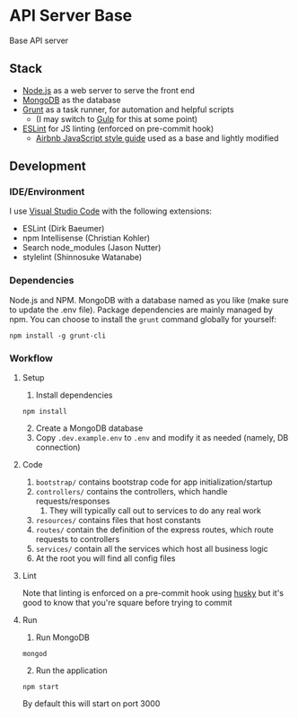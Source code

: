 # API Server Base

Base API server

## Stack

* [Node.js](https://nodejs.org) as a web server to serve the front end
* [MongoDB](https://www.mongodb.com/) as the database
* [Grunt](https://gruntjs.com/) as a task runner, for automation and helpful scripts
    * (I may switch to [Gulp](http://gulpjs.com/) for this at some point)
* [ESLint](http://eslint.org/) for JS linting (enforced on pre-commit hook)
    * [Airbnb JavaScript style guide](https://github.com/airbnb/javascript) used as a base and lightly modified

## Development

### IDE/Environment

I use [Visual Studio Code](https://code.visualstudio.com/) with the following extensions:

* ESLint (Dirk Baeumer)
* npm Intellisense (Christian Kohler)
* Search node_modules (Jason Nutter)
* stylelint (Shinnosuke Watanabe)

### Dependencies

Node.js and NPM.
MongoDB with a database named as you like (make sure to update the .env file).
Package dependencies are mainly managed by npm.
You can choose to install the `grunt` command globally for yourself:
```
npm install -g grunt-cli
```

### Workflow

1. Setup
    1. Install dependencies
    ```
    npm install
    ```
    2. Create a MongoDB database
    3. Copy `.dev.example.env` to `.env` and modify it as needed (namely, DB connection)

2. Code
    1. `bootstrap/` contains bootstrap code for app initialization/startup
    2. `controllers/` contains the controllers, which handle requests/responses
        1. They will typically call out to services to do any real work
    3. `resources/` contains files that host constants
    4. `routes/` contain the definition of the express routes, which route requests to controllers
    5. `services/` contain all the services which host all business logic
    6. At the root you will find all config files

3. Lint

   Note that linting is enforced on a pre-commit hook using [husky](https://github.com/typicode/husky) but it's good to know that you're square before trying to commit

4. Run
    1. Run MongoDB
    ```
    mongod
    ```
    2. Run the application
    ```
    npm start
    ```

   By default this will start on port 3000
